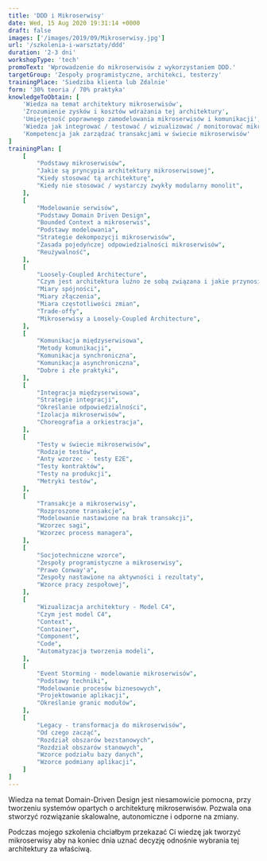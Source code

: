 ```yaml
---
title: 'DDD i Mikroserwisy'
date: Wed, 15 Aug 2020 19:31:14 +0000
draft: false
images: ['/images/2019/09/Mikroserwisy.jpg']
url: '/szkolenia-i-warsztaty/ddd'
duration: '2-3 dni'
workshopType: 'tech'
promoText: 'Wprowadzenie do mikroserwisów z wykorzystaniem DDD.'
targetGroup: 'Zespoły programistyczne, architekci, testerzy'
trainingPlace: 'Siedziba klienta lub Zdalnie'
form: '30% teoria / 70% praktyka'
knowledgeToObtain: [
    'Wiedza na temat architektury mikroserwisów',
    'Zrozumienie zysków i kosztów wdrażania tej architektury',
    'Umiejętność poprawnego zamodelowania mikroserwisów i komunikacji',
    'Wiedza jak integrować / testować / wizualizować / monitorować mikroserwisy',
    'Kompetencja jak zarządzać transakcjami w świecie mikroserwisów'
]
trainingPlan: [
    [
        "Podstawy mikroserwisów",
        "Jakie są pryncypia architektury mikroserwisowej",
        "Kiedy stosować tą architekturę",
        "Kiedy nie stosować / wystarczy zwykły modularny monolit",
    ],
    [
        "Modelowanie serwisów",    
        "Podstawy Domain Driven Design",
        "Bounded Context a mikroserwis",
        "Podstawy modelowania",
        "Strategie dekompozycji mikroserwisów",
        "Zasada pojedyńczej odpowiedzialności mikroserwisów",
        "Reużywalność",
    ],
    [
        "Loosely-Coupled Architecture",    
        "Czym jest architektura luźno ze sobą związana i jakie przynosi zyski",
        "Miary spójności",
        "Miary złączenia",
        "Miara częstotliwości zmian",
        "Trade-offy",
        "Mikroserwisy a Loosely-Coupled Architecture",
    ],
    [
        "Komunikacja międzyserwisowa",    
        "Metody komunikacji",
        "Komunikacja synchroniczna",
        "Komunikacja asynchroniczna",
        "Dobre i złe praktyki",
    ],
    [
        "Integracja międzyserwisowa",    
        "Strategie integracji",
        "Określanie odpowiedzialności",
        "Izolacja mikroserwisów",
        "Choreografia a orkiestracja",
    ],
    [
        "Testy w świecie mikroserwisów",    
        "Rodzaje testów",
        "Anty wzorzec - testy E2E",
        "Testy kontraktów",
        "Testy na produkcji",
        "Metryki testów",
    ],
    [
        "Transakcje a mikroserwisy",
        "Rozproszone transakcje",
        "Modelowanie nastawione na brak transakcji",
        "Wzorzec sagi",
        "Wzorzec process managera",
    ],
    [
        "Socjotechniczne wzorce",
        "Zespoły programistyczne a mikroserwisy",
        "Prawo Conway'a",
        "Zespoły nastawione na aktywności i rezultaty",
        "Wzorce pracy zespołowej",
    ],
    [
        "Wizualizacja architektury - Model C4",    
        "Czym jest model C4",
        "Context",
        "Container",
        "Component",
        "Code",
        "Automatyzacja tworzenia modeli",
    ],
    [
        "Event Storming - modelowanie mikroserwisów",
        "Podstawy techniki",
        "Modelowanie procesów biznesowych",
        "Projektowanie aplikacji",
        "Określanie granic modułów",
    ],
    [
        "Legacy - transformacja do mikroserwisów",
        "Od czego zacząć",
        "Rozdział obszarów bezstanowych",
        "Rozdział obszarów stanowych",
        "Wzorce podziału bazy danych",
        "Wzorce podmiany aplikacji",
    ]
]
---
```

Wiedza na temat Domain-Driven Design jest niesamowicie pomocna, przy tworzeniu systemów opartych o architekturę mikroserwisów. Pozwala ona stworzyć rozwiązanie skalowalne, autonomiczne i odporne na zmiany.

Podczas mojego szkolenia chciałbym przekazać Ci wiedzę jak tworzyć mikroserwisy aby na koniec dnia uznać decyzję odnośnie wybrania tej architektury za właściwą.
